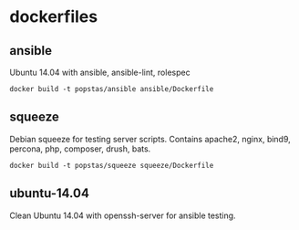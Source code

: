 # dockerfiles

## ansible
Ubuntu 14.04 with ansible, ansible-lint, rolespec
```
docker build -t popstas/ansible ansible/Dockerfile
```

## squeeze
Debian squeeze for testing server scripts.
Contains apache2, nginx, bind9, percona, php, composer, drush, bats.
```
docker build -t popstas/squeeze squeeze/Dockerfile
```

## ubuntu-14.04
Clean Ubuntu 14.04 with openssh-server for ansible testing.
